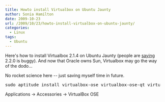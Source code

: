 ```yaml
---
title: Howto install Virtualbox on Ubuntu Jaunty
author: Sonia Hamilton
date: 2009-10-23
url: /2009/10/23/howto-install-virtualbox-on-ubuntu-jaunty/
categories:
  - Linux
tags:
  - Ubuntu
---
```

Here's how to install Virtualbox 2.1.4 on Ubuntu Jaunty (people are [saying][1] 2.2.0 is buggy). And now that Oracle owns Sun, Virtualbox may go the way of the dodo&#8230;

<!--more-->

No rocket science here -- just saving myself time in future.

<pre>sudo aptitude install virtualbox-ose virtualbox-ose-qt virtualbox-ose-source dkms virtualbox-guest-additions</pre>

Applications -> Accessories -> VirtualBox OSE

 [1]: http://www.ubuntugeek.com/how-to-install-virtualbox-220-in-ubuntu-904-jaunty.html
